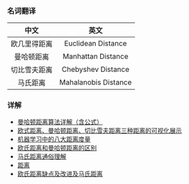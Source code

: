 ### 名词翻译
| 中文 | 英文 |
| :----: | :----: |
| 欧几里得距离 | Euclidean Distance |
| 曼哈顿距离 | Manhattan Distance |
| 切比雪夫距离 | Chebyshev Distance |
| 马氏距离 | Mahalanobis Distance |

### 详解
* [曼哈顿距离算法详解（含公式）](http://www.go60.top/dsj/66.html)
* [欧式距离、曼哈顿距离、切比雪夫距离三种距离的可视化展示](https://cloud.tencent.com/developer/article/1524568)
* [机器学习中的八大距离度量](https://zhuanlan.zhihu.com/p/139511848)
* [欧氏距离和曼哈顿距离的区别](https://blog.csdn.net/zzy1448331580/article/details/106783022)
* [马氏距离通俗理解](https://blog.csdn.net/lzhf1122/article/details/72935323)
* [距离](https://oi-wiki.org/geometry/distance/)
* [欧氏距离缺点及改进及马氏距离](https://blog.csdn.net/sinat_27652257/article/details/80483325)
